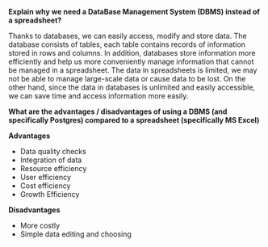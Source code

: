 **Explain why we need a DataBase Management System (DBMS) instead of a spreadsheet?**

  Thanks to databases, we can easily access, modify and store data. The database consists of tables, each table contains records of information stored in rows and columns.
 In addition, databases store information more efficiently and help us more conveniently manage information that cannot be managed in a spreadsheet.
 The data in spreadsheets is limited, we may not be able to manage large-scale data or cause data to be lost.
 On the other hand, since the data in databases is unlimited and easily accessible, we can save time and access information more easily.


**What are the advantages / disadvantages of using a DBMS (and specifically Postgres) compared to a spreadsheet (specifically MS Excel)**

**Advantages**
- Data quality checks
- Integration of data
- Resource efficiency
- User efficiency
- Cost efficiency
- Growth Efficiency

**Disadvantages**
- More costly
- Simple data editing and choosing
